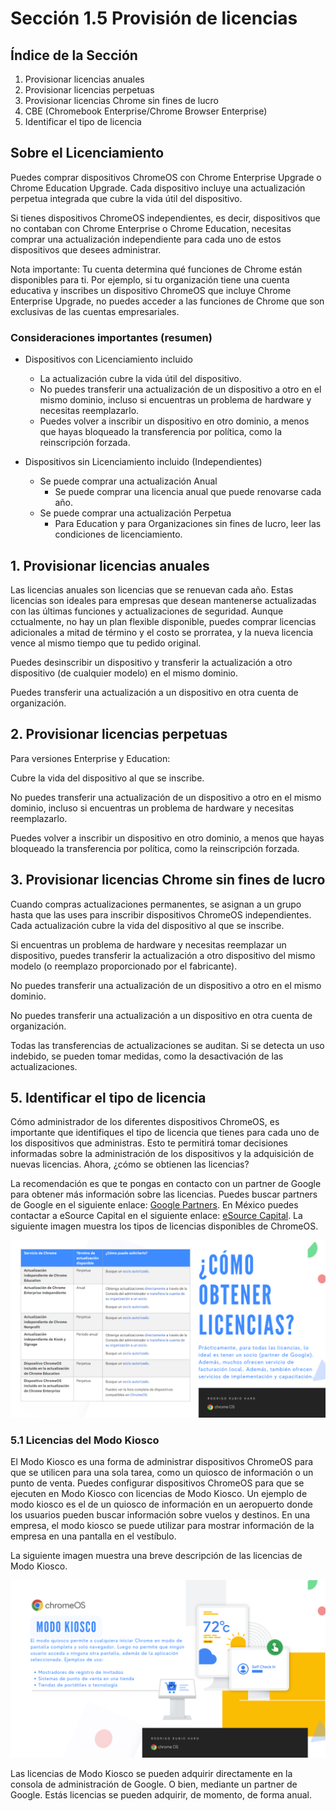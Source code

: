 # Sección 1.5 Provisión de licencias

## Índice de la Sección

1. Provisionar licencias anuales
2. Provisionar licencias perpetuas
3. Provisionar licencias Chrome sin fines de lucro
4. CBE (Chromebook Enterprise/Chrome Browser Enterprise)
5. Identificar el tipo de licencia

## Sobre el Licenciamiento

Puedes comprar dispositivos ChromeOS con Chrome Enterprise Upgrade o Chrome Education Upgrade. Cada dispositivo incluye una actualización perpetua integrada que cubre la vida útil del dispositivo.

Si tienes dispositivos ChromeOS independientes, es decir, dispositivos que no contaban con Chrome Enterprise o Chrome Education, necesitas comprar una actualización independiente para cada uno de estos dispositivos que desees administrar.

Nota importante: Tu cuenta determina qué funciones de Chrome están disponibles para ti. Por ejemplo, si tu organización tiene una cuenta educativa y inscribes un dispositivo ChromeOS que incluye Chrome Enterprise Upgrade, no puedes acceder a las funciones de Chrome que son exclusivas de las cuentas empresariales.

### Consideraciones importantes (resumen)
* Dispositivos con Licenciamiento incluido
    * La actualización cubre la vida útil del dispositivo.
    * No puedes transferir una actualización de un dispositivo a otro en el mismo dominio, incluso si encuentras un problema de hardware y necesitas reemplazarlo.
    * Puedes volver a inscribir un dispositivo en otro dominio, a menos que hayas bloqueado la transferencia por política, como la reinscripción forzada.

* Dispositivos sin Licenciamiento incluido (Independientes)
    * Se puede comprar una actualización Anual
        * Se puede comprar una licencia anual que puede renovarse cada año.
    * Se puede comprar una actualización Perpetua
        * Para Education y para Organizaciones sin fines de lucro, leer las condiciones de licenciamiento.

## 1. Provisionar licencias anuales

Las licencias anuales son licencias que se renuevan cada año. Estas licencias son ideales para empresas que desean mantenerse actualizadas con las últimas funciones y actualizaciones de seguridad. Aunque cctualmente, no hay un plan flexible disponible, puedes comprar licencias adicionales a mitad de término y el costo se prorratea, y la nueva licencia vence al mismo tiempo que tu pedido original.

Puedes desinscribir un dispositivo y transferir la actualización a otro dispositivo (de cualquier modelo) en el mismo dominio.

Puedes transferir una actualización a un dispositivo en otra cuenta de organización.

## 2. Provisionar licencias perpetuas

Para versiones Enterprise y Education:

Cubre la vida del dispositivo al que se inscribe.

No puedes transferir una actualización de un dispositivo a otro en el mismo dominio, incluso si encuentras un problema de hardware y necesitas reemplazarlo.

Puedes volver a inscribir un dispositivo en otro dominio, a menos que hayas bloqueado la transferencia por política, como la reinscripción forzada.

## 3. Provisionar licencias Chrome sin fines de lucro

Cuando compras actualizaciones permanentes, se asignan a un grupo hasta que las uses para inscribir dispositivos ChromeOS independientes. Cada actualización cubre la vida del dispositivo al que se inscribe.

Si encuentras un problema de hardware y necesitas reemplazar un dispositivo, puedes transferir la actualización a otro dispositivo del mismo modelo (o reemplazo proporcionado por el fabricante).

No puedes transferir una actualización de un dispositivo a otro en el mismo dominio.

No puedes transferir una actualización a un dispositivo en otra cuenta de organización.

Todas las transferencias de actualizaciones se auditan. Si se detecta un uso indebido, se pueden tomar medidas, como la desactivación de las actualizaciones.

## 5. Identificar el tipo de licencia

Cómo administrador de los diferentes dispositivos ChromeOS, es importante que identifiques el tipo de licencia que tienes para cada uno de los dispositivos que administras. Esto te permitirá tomar decisiones informadas sobre la administración de los dispositivos y la adquisición de nuevas licencias. Ahora, ¿cómo se obtienen las licencias?

La recomendación es que te pongas en contacto con un partner de Google para obtener más información sobre las licencias. Puedes buscar partners de Google en el siguiente enlace: [Google Partners](https://cloud.google.com/find-a-partner/?products=Chrome). En México puedes contactar a eSource Capital en el siguiente enlace: [eSource Capital](https://www.esourcecapital.com/). La siguiente imagen muestra  los tipos de licencias disponibles de ChromeOS.

![Professional-ChromeOS-Administrator-Certification-Exam-Guide-banner](imagen1.png)

### 5.1 Licencias del Modo Kiosco

El Modo Kiosco es una forma de administrar dispositivos ChromeOS para que se utilicen para una sola tarea, como un quiosco de información o un punto de venta. Puedes configurar dispositivos ChromeOS para que se ejecuten en Modo Kiosco con licencias de Modo Kiosco. Un ejemplo de modo kiosco es el de un quiosco de información en un aeropuerto donde los usuarios pueden buscar información sobre vuelos y destinos. En una empresa, el modo kiosco se puede utilizar para mostrar información de la empresa en una pantalla en el vestíbulo.

La siguiente imagen muestra una breve descripción de las licencias de Modo Kiosco.

![Professional-ChromeOS-Administrator-Certification-Exam-Guide-banner](imagen2.png)

Las licencias de Modo Kiosco se pueden adquirir directamente en la consola de administración de Google. O bien, mediante un partner de Google. Estás licencias se pueden adquirir, de momento, de forma anual. 
